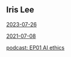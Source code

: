 ## Iris Lee


[2023-07-26](20230726)

[2021-07-08](20210708)

[podcast: EP01 AI ethics](podcast-player/audio/Ep01-AI-ethics.mp3)


